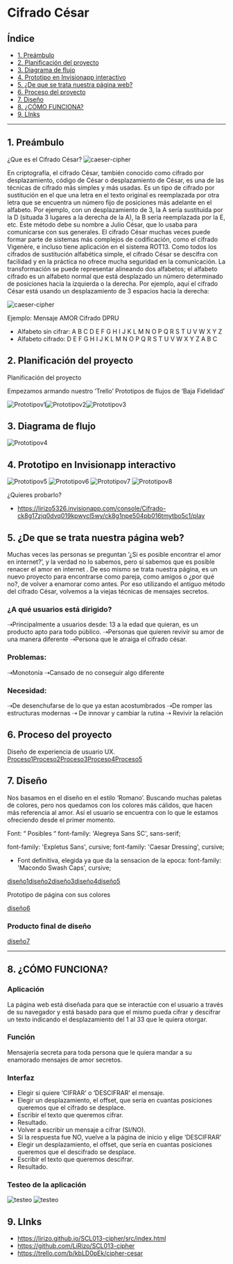 # Cifrado César

## Índice

* [1. Preámbulo](#1-preámbulo)
* [2. Planificación del proyecto ](#2-Planificación-del-proyecto)
* [3. Diagrama de flujo](#3-Diagrama-de-flujo)
* [4. Prototipo en Invisionapp interactivo](#4-Prototipo-en-Invisionapp-interactivo)
* [5. ¿De que se trata nuestra página web?](#5-¿De-que-se-trata-nuestra-página-web?)
* [6. Proceso del proyecto](#6-Proceso-del-proyecto)
* [7. Diseño](#7-Diseño)
* [8. ¿CÓMO FUNCIONA?](#8-¿CÓMO-FUNCIONA?)
* [9. LInks](#9-LInks)

***

## 1. Preámbulo

¿Que es el Cifrado César? ![caeser-cipher](https://github.com/LiRizo/SCL013-cipher/blob/master/src/Images/julioCesar.jpg)

En criptografía, el cifrado César, también conocido como cifrado por desplazamiento, código de César o desplazamiento de César, es una de las técnicas de cifrado más simples y más usadas. Es un tipo de cifrado por sustitución en el que una letra en el texto original es reemplazada por otra letra que se encuentra un número fijo de posiciones más adelante en el alfabeto. Por ejemplo, con un desplazamiento de 3, la A sería sustituida por la D (situada 3 lugares a la derecha de la A), la B sería reemplazada por la E, etc. Este método debe su nombre a Julio César, que lo usaba para comunicarse con sus generales.
El cifrado César muchas veces puede formar parte de sistemas más complejos de codificación, como el cifrado Vigenère, e incluso tiene aplicación en el sistema ROT13. Como todos los cifrados de sustitución alfabética simple, el cifrado César se descifra con facilidad y en la práctica no ofrece mucha seguridad en la comunicación.
La transformación se puede representar alineando dos alfabetos; el alfabeto cifrado es un alfabeto normal que está desplazado un número determinado de posiciones hacia la izquierda o la derecha. Por ejemplo, aquí el cifrado César está usando un desplazamiento de 3 espacios hacia la derecha:

![caeser-cipher](https://github.com/LiRizo/SCL013-cipher/blob/master/src/Images/cifradoCesar.png)


Ejemplo:  Mensaje    AMOR
        Cifrado      DPRU

* Alfabeto sin cifrar: A B C D E F G H I J K L M N O P Q R S T U V W X Y Z
* Alfabeto cifrado: D E F G H I J K L M N O P Q R S T U V W X Y Z A B C



## 2. Planificación del proyecto 

Planificación del proyecto 

Empezamos armando nuestro ‘Trello’ 
Prototipos de flujos de ‘Baja Fidelidad’

![Prototipov1](https://github.com/LiRizo/SCL013-cipher/blob/master/src/Images/Prototipov1L.jpg)![Prototipov2](https://github.com/LiRizo/SCL013-cipher/blob/master/src/Images/PrototipoCipher1.jpeg)![Prototipov3](https://github.com/LiRizo/SCL013-cipher/blob/master/src/Images/PrototipoCipher.jpeg)

## 3. Diagrama de flujo

![Prototipov4](https://github.com/LiRizo/SCL013-cipher/blob/master/src/Images/DiagramaDeFlujo.jpg)

## 4. Prototipo en Invisionapp interactivo

![Prototipov5](https://github.com/LiRizo/SCL013-cipher/blob/master/src/Images/01-Inicio.jpg)
![Prototipov6](https://github.com/LiRizo/SCL013-cipher/blob/master/src/Images/08-CifradoCesar.JPG)
![Prototipov7](https://github.com/LiRizo/SCL013-cipher/blob/master/src/Images/03-EscribeSMS.jpg)
![Prototipov8](https://github.com/LiRizo/SCL013-cipher/blob/master/src/Images/04-SmsCifrado.jpg)

¿Quieres probarlo?

*  https://lirizo5326.invisionapp.com/console/Cifrado-ck8g17zjq0dvq019kpwycl5wy/ck8g1npe504pb016tmytbo5c1/play


## 5. ¿De que se trata nuestra página web?

Muchas veces las personas se preguntan ’¿Si es posible encontrar el amor en internet?’, y la verdad no lo sabemos, pero sí sabemos que es posible renacer el amor en internet . De eso mismo se trata nuestra página, es un nuevo proyecto para encontrarse como pareja, como amigos o ¿por qué no?, de volver a enamorar como antes. Por eso utilizando el antiguo método del cifrado César, volvemos a la viejas técnicas de mensajes secretos.


### ¿A qué usuarios está dirigido?


⇢Principalmente a usuarios desde: 13 a la edad que quieran, es un producto apto para todo público.
⇢Personas que quieren revivir su amor de una manera diferente
⇢Persona que le atraiga el cifrado césar.

### Problemas:
⇢Monotonía
⇢Cansado de no conseguir algo diferente


### Necesidad: 
⇢De desenchufarse de lo que ya estan acostumbrados
⇢De romper las estructuras modernas
⇢ De innovar y cambiar la rutina
⇢ Revivir la relación


## 6. Proceso del proyecto


Diseño de experiencia de usuario UX.
[Proceso1](https://github.com/LiRizo/SCL013-cipher/blob/master/src/Images/Experiencia%20del%20Usuario1.jpeg)[Proceso2](https://github.com/LiRizo/SCL013-cipher/blob/master/src/Images/Experiencia%20del%20Usuario2.jpeg)[Proceso3](https://github.com/LiRizo/SCL013-cipher/blob/master/src/Images/Experiencia%20del%20Usuario3.jpeg)[Proceso4](https://github.com/LiRizo/SCL013-cipher/blob/master/src/Images/Experiencia%20del%20Usuario4.jpeg)[Proceso5](https://github.com/LiRizo/SCL013-cipher/blob/master/src/Images/Experiencia%20del%20Usuario5.jpeg)

## 7. Diseño
Nos basamos en el diseño en el estilo ‘Romano’. Buscando muchas paletas de colores, pero nos quedamos con los colores más cálidos, que hacen más referencia al amor. Así el usuario se encuentra con lo que le estamos ofreciendo desde el primer momento.

Font: “ Posibles “
font-family: 'Alegreya Sans SC', sans-serif;
<link href="https://fonts.googleapis.com/css2?family=Alegreya+Sans+SC:ital,wght@0,500;1,700&display=swap" rel="stylesheet">
font-family: 'Expletus Sans', cursive;
<link href="https://fonts.googleapis.com/css2?family=Expletus+Sans:ital@1&display=swap" rel="stylesheet">
font-family: 'Caesar Dressing', cursive;
<link href="https://fonts.googleapis.com/css2?family=Caesar+Dressing&display=swap" rel="stylesheet">

* Font definitiva, elegida ya que da la sensacion de la epoca: font-family: 'Macondo Swash Caps', cursive;
<link href="https://fonts.googleapis.com/css2?family=Macondo+Swash+Caps&display=swap" rel="stylesheet">

[diseño1](https://github.com/LiRizo/SCL013-cipher/blob/master/src/Images/WhatsApp%20Image%202020-04-04%20at%2019.10.26.jpeg)[diseño2](https://github.com/LiRizo/SCL013-cipher/blob/master/src/Images/WhatsApp%20Image%202020-04-04%20at%2019.18.22.jpeg)[diseño3](https://github.com/LiRizo/SCL013-cipher/blob/master/src/Images/RosaPilares.jpg)[diseño4](https://github.com/LiRizo/SCL013-cipher/blob/master/src/Images/architecture.jpg)[diseño5](https://github.com/LiRizo/SCL013-cipher/blob/master/src/Images/Roma1.png)

Prototipo de página con sus colores

[diseño6](https://github.com/LiRizo/SCL013-cipher/blob/master/src/Images/WhatsApp%20Image%202020-04-02%20at%2023.15.42.jpeg)

### Producto final de diseño

[diseño7](https://github.com/LiRizo/SCL013-cipher/blob/master/src/Images/Final.JPG)
***

## 8. ¿CÓMO FUNCIONA?

### Aplicación 
La página web está diseñada para que se interactúe con el usuario a través de su navegador y está basado para que el mismo pueda cifrar y descifrar un texto indicando el desplazamiento del 1 al 33 que le quiera otorgar. 

### Función 
Mensajería secreta para toda persona que le quiera mandar a su enamorado mensajes de amor secretos. 

### Interfaz

* Elegir si quiere ‘CIFRAR’ o ‘DESCIFRAR’ el mensaje.
* Elegir un desplazamiento, el offset, que sería en cuantas posiciones queremos que el cifrado se desplace.
* Escribir el texto que queremos cifrar.
* Resultado.
* Volver a escribir un mensaje a cifrar (SI/NO).
* Si la respuesta fue NO, vuelve a la página de inicio y elige ‘DESCIFRAR’
* Elegir un desplazamiento, el offset, que sería en cuantas posiciones queremos que el descifrado se desplace.
* Escribir el texto que queremos descifrar.
* Resultado.

### Testeo de la aplicación

![testeo](https://github.com/LiRizo/SCL013-cipher/blob/master/src/Images/TestCifrado.JPG)
![testeo](https://github.com/LiRizo/SCL013-cipher/blob/master/src/Images/TestCifrado1.JPG)



## 9. LInks


* https://lirizo.github.io/SCL013-cipher/src/index.html
* https://github.com/LiRizo/SCL013-cipher
* https://trello.com/b/kbLD0pEk/cipher-cesar

